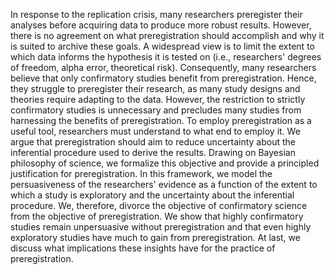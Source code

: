 In response to the replication crisis, many researchers preregister their analyses before acquiring data to produce more robust results.
However, there is no agreement on what preregistration should accomplish and why it is suited to archive these goals.
A widespread view is to limit the extent to which data informs the hypothesis it is tested on (i.e., researchers' degrees of freedom, alpha error, theoretical risk).
Consequently, many researchers believe that only confirmatory studies benefit from preregistration.
Hence, they struggle to preregister their research, as many study designs and theories require adapting to the data.
However, the restriction to strictly confirmatory studies is unnecessary and precludes many studies from harnessing the benefits of preregistration.
To employ preregistration as a useful tool, researchers must understand to what end to employ it.
We argue that preregistration should aim to reduce uncertainty about the inferential procedure used to derive the results.
Drawing on Bayesian philosophy of science, we formalize this objective and provide a principled justification for preregistration.
In this framework, we model the persuasiveness of the researchers' evidence as a function of the extent to which a study is exploratory and the uncertainty about the inferential procedure.
We, therefore, divorce the objective of confirmatory science from the objective of preregistration.
We show that highly confirmatory studies remain unpersuasive without preregistration and that even highly exploratory studies have much to gain from preregistration.
At last, we discuss what implications these insights have for the practice of preregistration.
